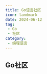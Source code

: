 ```yaml
---
title: Go语言社区
icon: landmark
date: 2024-06-12
tag:
 - Go
 - 社区
category:
 - 编程语言
---
```


<!-- more -->

## Go社区

<VPCard
  title="Go语言官方网站"
  logo="https://golang.google.cn/images/go-logo-blue.svg"
  link="https://golang.google.cn"
  background="rgba(253, 230, 138, 0.15)"
/>

<VPCard
  title="Go语言中文网"
  logo="https://static.golangjob.cn/static/img/logo.png"
  link="https://studygolang.com"
  background="rgba(253, 230, 138, 0.15)"
/>

<VPCard
  title="Go夜读"
  logo="https://talkgo.org/uploads/default/original/1X/1a1c45ad4cf755ca7b20386151fa8b6f3eee31b4.png"
  link="https://talkgo.org"
  background="rgba(253, 230, 138, 0.15)"
/>


<VPCard
  title="learnku"
  logo="https://cdn.learnku.com//uploads/communities/sNljssWWQoW6J88O9G37.png!/both/44x44"
  link="https://learnku.com/go"
  background="rgba(253, 230, 138, 0.15)"
/>